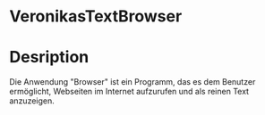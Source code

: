 # VeronikasTextBrowser
# Desription
Die Anwendung "Browser" ist ein Programm, das es dem Benutzer ermöglicht, Webseiten im Internet aufzurufen und als reinen Text anzuzeigen.
